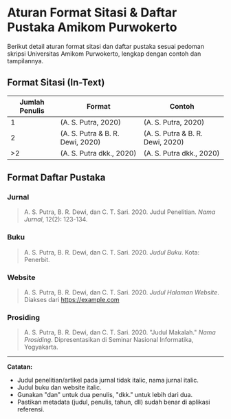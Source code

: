 # Aturan Format Sitasi & Daftar Pustaka Amikom Purwokerto

Berikut detail aturan format sitasi dan daftar pustaka sesuai pedoman skripsi Universitas Amikom Purwokerto, lengkap dengan contoh dan tampilannya.

## Format Sitasi (In-Text)

| Jumlah Penulis | Format                           | Contoh                           |
| -------------- | -------------------------------- | -------------------------------- |
| 1              | (A. S. Putra, 2020)              | (A. S. Putra, 2020)              |
| 2              | (A. S. Putra & B. R. Dewi, 2020) | (A. S. Putra & B. R. Dewi, 2020) |
| >2             | (A. S. Putra dkk., 2020)         | (A. S. Putra dkk., 2020)         |

## Format Daftar Pustaka

### Jurnal

> A. S. Putra, B. R. Dewi, dan C. T. Sari. 2020. Judul Penelitian. _Nama Jurnal_, 12(2): 123-134.

### Buku

> A. S. Putra, B. R. Dewi, dan C. T. Sari. 2020. _Judul Buku_. Kota: Penerbit.

### Website

> A. S. Putra, B. R. Dewi, dan C. T. Sari. 2020. _Judul Halaman Website_. Diakses dari https://example.com

### Prosiding

> A. S. Putra, B. R. Dewi, dan C. T. Sari. 2020. "Judul Makalah." _Nama Prosiding_. Dipresentasikan di Seminar Nasional Informatika, Yogyakarta.

---

**Catatan:**

- Judul penelitian/artikel pada jurnal tidak italic, nama jurnal italic.
- Judul buku dan website italic.
- Gunakan "dan" untuk dua penulis, "dkk." untuk lebih dari dua.
- Pastikan metadata (judul, penulis, tahun, dll) sudah benar di aplikasi referensi.
